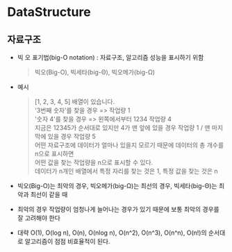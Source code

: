# DataStructure

## 자료구조

- 빅 오 표기법(big-O notation) : 자료구조, 알고리즘 성능을 표시하기 위함
  > 빅오(Big-O), 빅세타(big-Θ), 빅오메가(big-Ω)

- 예시
  > [1, 2, 3, 4, 5] 배열이 있습니다. <br>
  > '3번째 숫자'를 찾을 경우 => 작업량 1 <br>
  > '숫자 4'를 찾을 경우 => 왼쪽에서부터 1234 작업량 4 <br>
  > 지금은 12345가 순서대로 있지만 4가 맨 앞에 있을 경우 작업량 1 / 맨 마지막에 있을 경우 작업량 5 <br>
  > 어떤 자료구조에 데이터가 얼마나 있을지 모르기 때문에 데이터의 총 개수를 n으로 표시하면 <br>
  > 어떤 값을 찾는 작업량을 n으로 표시할 수 있다. <br>
  > 데이터가 n개인 배열에서 특정 자리를 찾는 것은 1, 특정 값을 찾는 것은 n

- 빅오(Big-O)는 최악의 경우, 빅오메가(big-Ω)는 최선의 경우, 빅세타(big-Θ)는 최악과 최선이 같을 때

- 최악의 경우 작업량이 엄청나게 늘어나는 경우가 있기 때문에 보통 최악의 경우를 잘 고려해야 한다

- 대략 O(1), O(log n), O(n), O(nlog n), O(n^2), O(n^3), O(n^n), O(n!)의 순서대로 알고리즘이 점점 비효율적이 된다.

